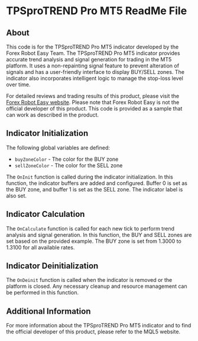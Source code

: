 # TPSproTREND Pro MT5 ReadMe File

## About
This code is for the TPSproTREND Pro MT5 indicator developed by the Forex Robot Easy Team. The TPSproTREND Pro MT5 indicator provides accurate trend analysis and signal generation for trading in the MT5 platform. It uses a non-repainting signal feature to prevent alteration of signals and has a user-friendly interface to display BUY/SELL zones. The indicator also incorporates intelligent logic to manage the stop-loss level over time.

For detailed reviews and trading results of this product, please visit the [Forex Robot Easy website](https://forexroboteasy.com/forex-robot-review/tpsprotrend-pro-mt5-review-precise-trend-analysis-trading-signals/). Please note that Forex Robot Easy is not the official developer of this product. This code is provided as a sample that can work as described in the product.

## Indicator Initialization
The following global variables are defined:
- `buyZoneColor` - The color for the BUY zone
- `sellZoneColor` - The color for the SELL zone

The `OnInit` function is called during the indicator initialization. In this function, the indicator buffers are added and configured. Buffer 0 is set as the BUY zone, and buffer 1 is set as the SELL zone. The indicator label is also set.

## Indicator Calculation
The `OnCalculate` function is called for each new tick to perform trend analysis and signal generation. In this function, the BUY and SELL zones are set based on the provided example. The BUY zone is set from 1.3000 to 1.3100 for all available rates.

## Indicator Deinitialization
The `OnDeinit` function is called when the indicator is removed or the platform is closed. Any necessary cleanup and resource management can be performed in this function.

## Additional Information
For more information about the TPSproTREND Pro MT5 indicator and to find the official developer of this product, please refer to the MQL5 website.
